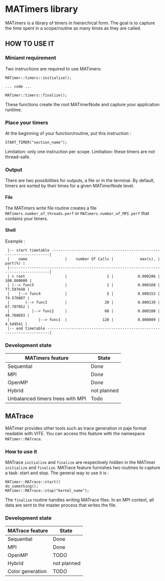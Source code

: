 # MATimers library

MATimers is a library of timers in hierarchical form. The goal is to capture the time spent in a scope/routine as many times as they are called.

## HOW TO USE IT

### Miniaml requirement 

Two instructions are required to use MATimers: 

```
MATimer::timers::initialize();

... code ...

MATimer::timers::finalize();
```

These functions create the root MATimerNode and capture your application runtime.

### Place your timers

At the beginning of your function/routine, put this instruction :

```
START_TIMER("section_name");
```

Limitation: only one instruction per scope.
Limitation: these timers are not thread-safe.

### Output

There are two possibilities for outputs, a file or in the terminal. By default, timers are sorted by their times for a given MATimerNode level.

#### File

The MATimers write file routine creates a file `MATimers.number_of_threads.perf` or `MATimers.number_of_MPI.perf` that contains your timers.

#### Shell

Example :

```
 |-- start timetable ---------------------------------------------------------------------|
 |    name                 |    number Of Calls |            max(s), |            part(%) |
 |----------------------------------------------------------------------------------------|
 | > root                  |                  1 |           0.000206 |         100.000000 |
 | |--> func5              |                  1 |           0.000160 |          77.587640 |
 |    |--> func4           |                  5 |           0.000153 |          74.576807 |
 |       |--> func3        |                 20 |           0.000139 |          67.707052 |
 |          |--> func2     |                 60 |           0.000100 |          48.768693 |
 |             |--> func1  |                120 |           0.000009 |           4.549541 |
 |-- end timetable -----------------------------------------------------------------------|
```
### Development state

| MATimers feature                 | State       |
|----------------------------------|-------------|
| Sequential                       | Done        |
| MPI                              | Done        |
| OpenMP                           | Done        |
| Hybrid                           | not planned |
| Unbalanced timers trees with MPI | Todo        |

## MATrace

MATimer provides other tools such as trace generation in paje format readable with VITE. You can access this feature with the namespace `MATimer::MATrace`.

### How to use it

MATrace `initialize` and `finalize` are respectively hidden in the MATimer `initialize` and `finalize`. MATrace feature furnishes two routines to capture a task: start and stop. The general way to use it is :

```
MATimer::MATrace::start()
do_something();
MATimer::MATrace::stop("kernel_name");
```

The `finalize` routine handles writing MATrace files. In an MPI context, all data are sent to the master process that writes the file.

### Development state

| MATrace feature  | State       |
|------------------|-------------|
| Sequential       | Done        |
| MPI              | Done        |
| OpenMP           | TODO        |
| Hybrid           | not planned |
| Color generation | TODO        |

